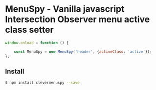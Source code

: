 # MenuSpy - Vanilla javascript Intersection Observer menu active class setter

```javascript
window.onload = function () {

    const MenuSpy = new MenuSpy('header', {activeClass: 'active'});
};

```

## Install

```sh
$ npm install clevermenuspy --save
```
